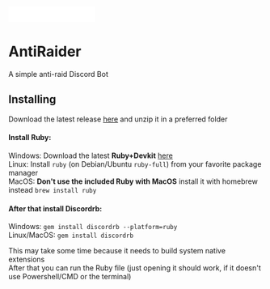 ![AntiRaider](https://raw.githubusercontent.com/Fossium-Team/AntiRaider/main/images/AntiRaider_Full_White.png)
# AntiRaider
A simple anti-raid Discord Bot

## Installing
Download the latest release [here](https://github/Fossium-Team/AntiRaider/releases/latest) and unzip it in a preferred folder
#### Install Ruby:
  Windows: Download the latest **Ruby+Devkit** [here](https://rubyinstaller.org/downloads/)\
  Linux: Install `ruby` (on Debian/Ubuntu `ruby-full`) from your favorite package manager\
  MacOS: **Don't use the included Ruby with MacOS** install it with homebrew instead `brew install ruby`
#### After that install Discordrb:
  Windows: `gem install discordrb --platform=ruby`\
  Linux/MacOS: `gem install discordrb`
 
This may take some time because it needs to build system native extensions\
After that you can run the Ruby file (just opening it should work, if it doesn't use Powershell/CMD or the terminal)
